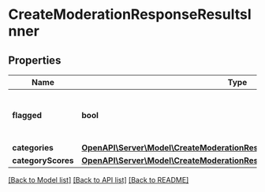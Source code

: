 # CreateModerationResponseResultsInner

## Properties
Name | Type | Description | Notes
------------ | ------------- | ------------- | -------------
**flagged** | **bool** | Whether any of the below categories are flagged. | 
**categories** | [**OpenAPI\Server\Model\CreateModerationResponseResultsInnerCategories**](CreateModerationResponseResultsInnerCategories.md) |  | 
**categoryScores** | [**OpenAPI\Server\Model\CreateModerationResponseResultsInnerCategoryScores**](CreateModerationResponseResultsInnerCategoryScores.md) |  | 

[[Back to Model list]](../README.md#documentation-for-models) [[Back to API list]](../README.md#documentation-for-api-endpoints) [[Back to README]](../README.md)


